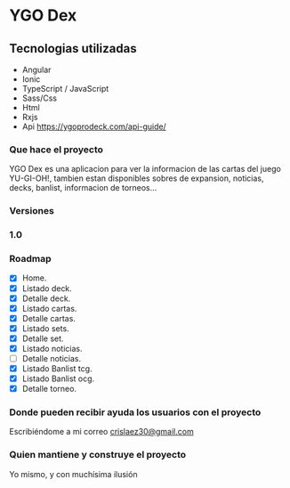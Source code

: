 # YGO Dex

## Tecnologias utilizadas

* Angular
* Ionic
* TypeScript / JavaScript
* Sass/Css
* Html
* Rxjs
* Api https://ygoprodeck.com/api-guide/


<!-- <img src="https://github.com/crislaez/YGO_Dex/blob/master/src/assets/images/ygo_dex_1.png" />
<hr>
<img src="https://github.com/crislaez/YGO_Dex/blob/master/src/assets/images/ygodex_2.png" />
<hr>
<img src="https://github.com/crislaez/YGO_Dex/blob/master/src/assets/images/ygodex_3.png" />
<hr>
<img src="https://github.com/crislaez/YGO_Dex/blob/master/src/assets/images/ygodex_4.png" />
<hr>
<img src="https://github.com/crislaez/YGO_Dex/blob/master/src/assets/images/ygodex_5.png" />
<hr>
<img src="https://github.com/crislaez/YGO_Dex/blob/master/src/assets/images/ygodex_6.png" />
<hr>
<img src="https://github.com/crislaez/YGO_Dex/blob/master/src/assets/images/ygodex_7.png" />
<hr> -->


### Que hace el proyecto

YGO Dex es una aplicacion para ver la informacion de las cartas del juego YU-GI-OH!, tambien estan disponibles sobres de expansion, noticias, decks, banlist, informacion de torneos...

### Versiones

### 1.0

<!-- Release date: Enero 27, 2023

- Listado Lineas / Horarios.
- Listado Paradas.
- Mapa Paradas.
- Mapa Geoloccalización. -->


### Roadmap

- [X] Home.
- [X] Listado deck.
- [X] Detalle deck.
- [X] Listado cartas.
- [X] Detalle cartas.
- [X] Listado sets.
- [X] Detalle set.
- [X] Listado noticias.
- [ ] Detalle noticias.
- [X] Listado Banlist tcg.
- [X] Listado Banlist ocg.
- [X] Detalle torneo.

### Donde pueden recibir ayuda los usuarios con el proyecto

Escribiéndome a mi correo crislaez30@gmail.com

### Quien mantiene y construye el proyecto

Yo mismo, y con muchísima ilusión
